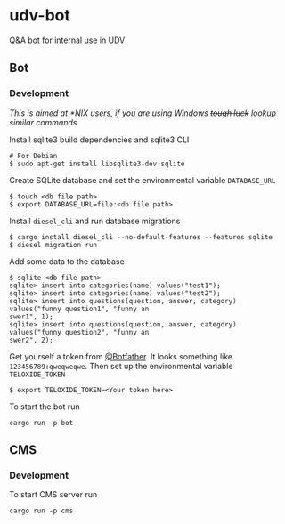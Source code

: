 # udv-bot
Q&A bot for internal use in UDV

## Bot
### Development
_This is aimed at *NIX users, if you are using Windows ~~tough luck~~ lookup similar commands_

Install sqlite3 build dependencies and sqlite3 CLI
```
# For Debian
$ sudo apt-get install libsqlite3-dev sqlite
```
Create SQLite database and set the environmental variable `DATABASE_URL`
```
$ touch <db file path>
$ export DATABASE_URL=file:<db file path>
```
Install `diesel_cli` and run database migrations
```
$ cargo install diesel_cli --no-default-features --features sqlite
$ diesel migration run
```
Add some data to the database
```
$ sqlite <db file path>
sqlite> insert into categories(name) values("test1");
sqlite> insert into categories(name) values("test2");
sqlite> insert into questions(question, answer, category) values("funny question1", "funny an
swer1", 1);
sqlite> insert into questions(question, answer, category) values("funny question2", "funny an
swer2", 2);
```
Get yourself a token from [@Botfather](https://t.me/botfather). It looks something like `123456789:qweqweqwe`. Then set up the environmental variable `TELOXIDE_TOKEN`
```
$ export TELOXIDE_TOKEN=<Your token here>
```
To start the bot run
```
cargo run -p bot
```

## CMS
### Development
To start CMS server run
```
cargo run -p cms
```
